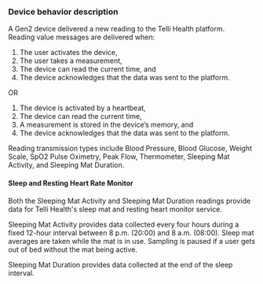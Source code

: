 ### Device behavior description

A Gen2 device delivered a new reading to the Telli Health platform.  
Reading value messages are delivered when:

1. The user activates the device,  
2. The user takes a measurement,  
3. The device can read the current time, and  
4. The device acknowledges that the data was sent to the platform.  

OR
1. The device is activated by a heartbeat,  
2. The device can read the current time,
3. A measurement is stored in the device’s memory, and  
4. The device acknowledges that the data was sent to the platform.  

Reading transmission types include Blood Pressure, Blood Glucose, Weight Scale, SpO2 Pulse Oximetry, Peak Flow, Thermometer, Sleeping Mat Activity, and Sleeping Mat Duration.

#### Sleep and Resting Heart Rate Monitor

Both the Sleeping Mat Activity and Sleeping Mat Duration readings provide data for Telli Health's sleep mat and resting heart monitor service.   

Sleeping Mat Activity provides data collected every four hours during a fixed 12-hour interval between 8 p.m. (20:00) and 8 a.m. (08:00). Sleep mat averages are taken while the mat is in use. Sampling is paused if a user gets out of bed without the mat being active.  

Sleeping Mat Duration provides data collected at the end of the sleep interval.
